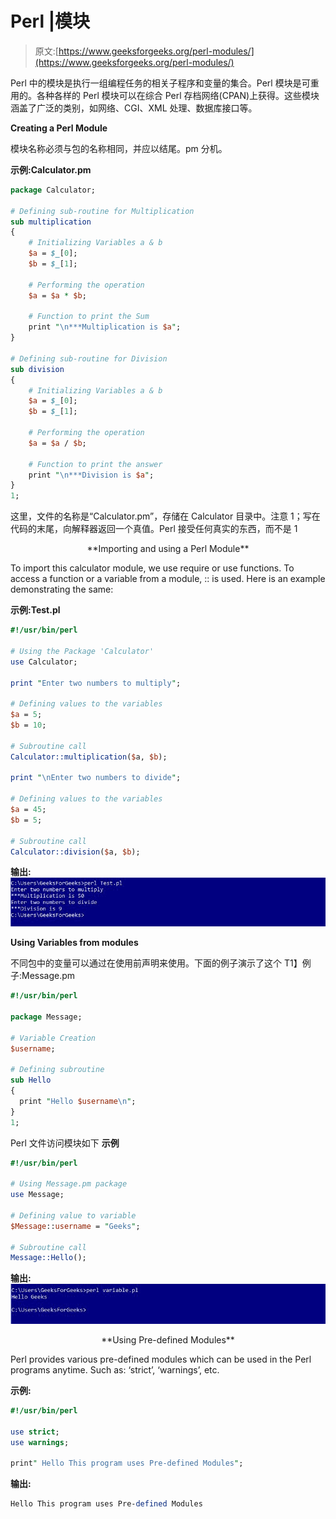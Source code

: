 # Perl |模块

> 原文:[https://www.geeksforgeeks.org/perl-modules/](https://www.geeksforgeeks.org/perl-modules/)

Perl 中的模块是执行一组编程任务的相关子程序和变量的集合。Perl 模块是可重用的。各种各样的 Perl 模块可以在综合 Perl 存档网络(CPAN)上获得。这些模块涵盖了广泛的类别，如网络、CGI、XML 处理、数据库接口等。

**Creating a Perl Module**

模块名称必须与包的名称相同，并应以结尾。pm 分机。

**示例:Calculator.pm**

```perl
package Calculator;

# Defining sub-routine for Multiplication
sub multiplication
{
    # Initializing Variables a & b
    $a = $_[0];
    $b = $_[1];

    # Performing the operation
    $a = $a * $b;

    # Function to print the Sum
    print "\n***Multiplication is $a";
}

# Defining sub-routine for Division
sub division
{
    # Initializing Variables a & b
    $a = $_[0];
    $b = $_[1];

    # Performing the operation
    $a = $a / $b;

    # Function to print the answer
    print "\n***Division is $a";
}
1;
```

这里，文件的名称是“Calculator.pm”，存储在 Calculator 目录中。注意 1；写在代码的末尾，向解释器返回一个真值。Perl 接受任何真实的东西，而不是 1

<center>**Importing and using a Perl Module**</center>

To import this calculator module, we use require or use functions. To access a function or a variable from a module, :: is used. Here is an example demonstrating the same:

**示例:Test.pl**

```perl
#!/usr/bin/perl

# Using the Package 'Calculator'
use Calculator;

print "Enter two numbers to multiply";

# Defining values to the variables
$a = 5;
$b = 10;

# Subroutine call
Calculator::multiplication($a, $b);

print "\nEnter two numbers to divide";

# Defining values to the variables
$a = 45;
$b = 5;

# Subroutine call
Calculator::division($a, $b);
```

**输出:**
![](img/3faf8b29c2bf0f4d434126db53eabb5d.png)

**Using Variables from modules**

不同包中的变量可以通过在使用前声明来使用。下面的例子演示了这个
T1】例子:Message.pm

```perl
#!/usr/bin/perl

package Message;

# Variable Creation
$username;

# Defining subroutine
sub Hello
{
  print "Hello $username\n";
}
1;
```

Perl 文件访问模块如下
**示例**

```perl
#!/usr/bin/perl

# Using Message.pm package
use Message;

# Defining value to variable
$Message::username = "Geeks";

# Subroutine call
Message::Hello();
```

**输出:**
![](img/eafb5d117e50654d46e284dd04c46586.png)

<center>**Using Pre-defined Modules**</center>

Perl provides various pre-defined modules which can be used in the Perl programs anytime.
Such as: ‘strict’, ‘warnings’, etc.

**示例:**

```perl
#!/usr/bin/perl

use strict;
use warnings;

print" Hello This program uses Pre-defined Modules";
```

**输出:**

```perl
Hello This program uses Pre-defined Modules
```